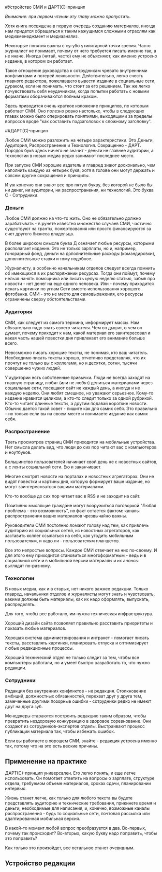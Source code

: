 #Устройство СМИ и ДАРТ(С)-принцип

*Внимание: при первом чтении эту главу можно пропустить.*

Хотя книга посвящена в первую очередь созданию материалов, иногда нам придется обращаться к таким кажущимся сложными отраслям как медиаменеджмент и медиаанализ.

Некоторые понятия важны с сугубо утилитарной точки зрения. Часто журналист не понимает, почему от него требуется писать именно так, а не иначе. Иногда (читай, часто) ему не объясняют, как именно устроено издание, в котором он работает. 

Такое отношение руководства к сотрудникам чревато внутренними конфликтами и потерей лояльности. Действительно, легко счесть главного редактора, пожелавшего вывести издание в социальные сети, дураком, если не понимать, что стоит за его решением. Так же легко почувствовать себя неудачником, когда попытки работать с новыми форматами оборачиваются полным крахом.

Здесь приводится очень краткое изложение принципов, по которым работает СМИ. Оно полезно ровно настолько, чтобы в следующих главах можно было оперировать понятиями, выходящими за пределы вопросов вроде "как составить подзаголовок к сложному заголовку".

##ДАРТ(С)-принцип

Любое СМИ можно разложить на четыре характеристики. Это Деньги, Аудитория, Распространение и Технология. Сокращенно - ДАРТ. Порядок букв здесь ничего не значит - деньги не главнее аудитории, а технологии в новых медиа редко занимают последнее место.

При запуске СМИ хорошие издатель и главред знают досконально, чем наполнить каждую из четырех букв, хотя в голове они могут держать и совсем другие сокращения и принципы.

И уж конечно они знают все про пятую букву, без которой не было бы ни денег, ни аудитории, ни распространения, ни технологий. Это буква С - Сотрудники.

### Деньги

Любое СМИ должно на что-то жить. Оно не обязательно должно зарабатывать - в рунете известно множество случаев СМИ, частично существуют на гранты, пожертвования или просто финансируются за счет другого бизнеса владельца. 

В более широком смысле буква Д означает любые ресурсы, которыми располагает издание. Это не только зарплаты, но и, например, гонорарный фонд, деньги на дополнительные расходы (командировки), дополнительные ставки и тому подобное.

Журналисту, а особенно начальникам отделов следует всегда помнить об имеющихся в их распоряжении ресурсах. Тогда они поймут, почему нельзя нанять помощника или писать целую неделю статью, забыв про новости - нет денег на еще одного человека. Или - почему приходится искать картинки по углам Сети вместо использования хорошего фотобанка. СМИ - это не место для самовыражения, его ресурсы ограничены сверху обстоятельствами.

### Аудитория

СМИ, как следует из самого термина, информирует массы. Нам обязательно надо знать своего читателя. Чем он дышит, о чем он думает, почему приходит к нам, какой материал его заинтересовал и какая часть нашей повестки дня привлекает его внимание больше всего.

Невозможно писать хорошие тексты, не понимая, кто ваш читатель. Необходимо писать тексты хорошо, отчетливо представляя, что их прочтут не только вы с коллегами, но и десятки, сотни, тысячи совершенно чужих людей.

У аудитории есть собственные привычки. Люди не всегда заходят на главную страницу, любят (или не любят) делиться материалами через социальные сети, посещают сайт не каждый день, а иногда и не каждую неделю. Они любят смешное, но уважают серьезное. Кому-то издание нравится целиком, а кто-то следит только за одной рубрикой. Кто-то читает длинные тексты, а другим подавай короткие новости. Обычно дается такой совет - пишите как для самих себя. Это правильно - но только если вы на своем месте и понимаете издание как самих себя.

### Распространение

Треть просмотров страниц СМИ приходится на мобильные устройства. Нет смысла делать вид, что люди до сих пор читают вас с компьютеров и ноутбуков.

Большинство пользователей начинает свой день не с новостных сайтов, а с ленты социальной сети. Ею и заканчивает.

Многие смотрят новости на порталах и новостных агрегаторах. Они не видят повестки и картины дня, которую формирует ваше издание, но могут заинтересоваться вашими материалами.

Кто-то вообще до сих пор читает вас в RSS и не заходит на сайт.

Позитивно мыслящие граждане могут вооружиться поговоркой "Любая проблема - это возможность", но факт остается фактом: каналы распространения ваших материалов чрезвычайно важны. 

Руководители СМИ постоянно ломают голову над тем, как привлечь аудиторию из социальных сетей, из новостных агрегаторов, как заставить коллег ссылаться на себя, как угодить мобильным пользователям, и надо ли - пользователям планшетов.

Все это непростые вопросы. Каждое СМИ отвечает на них по-своему. И для этого ему приходится становиться многоформатным - ведь и в социальной сети и в мобильной версии материалы и их анонсы выглядят по-разному.

### Технологии

В новых медиа, как и в старых, нет никого важнее редакции. Только главред, начальники отделов и журналисты могут знать и чувствовать, какими должны быть материалы, как их надо оформлять, выпускать, распределять.

Для того, чтобы все работало, им нужна техническая инфраструктура. 

Хороший дизайн сайта позволяет правильно расставить приоритеты и показать любые материалов. 

Хорошая система администрирования и интранет - помогает писать тексты, расставлять картинки, планировать отпуска и оптимизирует любые редакционные процессы.

Хороший технический отдел не только следит за тем, чтобы все компьютеры работали, но и умеет быстро разработать то, что нужно редакции.

### Сотрудники

Редакция без внутренних конфликтов - не редакция. Столкновение амбиций, должностных обязанностей, перехват друг у друга тем, замеченные другими позорные ошибки - сотрудники редко не имеют друг на друга зуб.

Менеджеры стараются построить редакцию таким образом, чтобы превратить нездоровую конкуренцию в здоровое соревнование. Они создают из сотрудников-экспертов отделы. Выстраивают процесс публикации материала так, чтобы избежать ошибок.

Если вы работаете в хорошем СМИ, знайте - редакция устроена именно так, потому что на это есть веские причины.

## Применение на практике

ДАРТ(С)-принцип универсален. Его легко понять, и еще легче использовать. Он помогает ответить на вопросы о зарплате, структуре отдела, требуемом объеме материалов, сроках сдачи, планировании интервью.

Жизнь станет легче, как только для любого текста вы будете представлять аудиторию и технические требования, прикинете время и деньги, необходимые для написания, и, конечно, возможные каналы распространения - будь то социальные сети, почтовая рассылка или адаптированная мобильная версия.

В какой-то момент любой вопрос преобразуется в два. Во-первых, почему так происходит? Во-вторых, какую букву надо поправить, чтобы это поправить?

Как только это произойдет, все остальное станет очевидным.

## Устройство редакции

